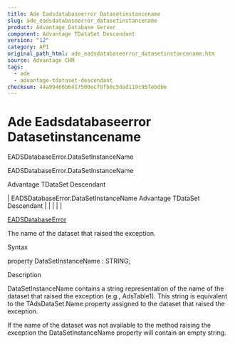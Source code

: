 ```yaml
---
title: Ade Eadsdatabaseerror Datasetinstancename
slug: ade_eadsdatabaseerror_datasetinstancename
product: Advantage Database Server
component: Advantage TDataSet Descendant
version: "12"
category: API
original_path_html: ade_eadsdatabaseerror_datasetinstancename.htm
source: Advantage CHM
tags:
  - ade
  - advantage-tdataset-descendant
checksum: 44a99466b6417500ecf0fb8c5dad119c95febdbe
---
```


# Ade Eadsdatabaseerror Datasetinstancename

EADSDatabaseError.DataSetInstanceName

EADSDatabaseError.DataSetInstanceName

Advantage TDataSet Descendant

| EADSDatabaseError.DataSetInstanceName  Advantage TDataSet Descendant |  |  |  |  |

[EADSDatabaseError](ade_eadsdatabaseerror.md)

The name of the dataset that raised the exception.

Syntax

property DataSetInstanceName : STRING;

Description

DataSetInstanceName contains a string representation of the name of the dataset that raised the exception (e.g., AdsTable1). This string is equivalent to the TAdsDataSet.Name property assigned to the dataset that raised the exception.

If the name of the dataset was not available to the method raising the exception the DataSetInstanceName property will contain an empty string.
